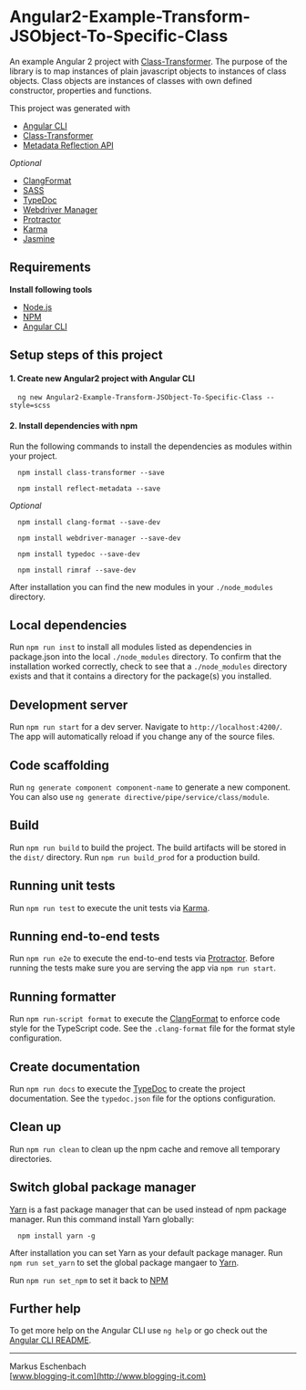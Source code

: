 #  Angular2-Example-Transform-JSObject-To-Specific-Class

An example Angular 2 project with [Class-Transformer](https://github.com/pleerock/class-transformer). 
The purpose of the library is to map instances of plain javascript objects to instances of class objects. 
Class objects are instances of classes with own defined constructor, properties and functions. 

This project was generated with 

- [Angular CLI](https://github.com/angular/angular-cli)
- [Class-Transformer](https://github.com/pleerock/class-transformer)
- [Metadata Reflection API](https://github.com/rbuckton/reflect-metadata)

*Optional*

- [ClangFormat](https://github.com/angular/clang-format)
- [SASS](http://www.sass-lang.com)
- [TypeDoc](http://www.typedoc.org)
- [Webdriver Manager](https://github.com/angular/webdriver-manager)
- [Protractor](http://www.protractortest.org)
- [Karma](http://karma-runner.github.io)
- [Jasmine](https://jasmine.github.io)


## Requirements

 **Install following tools**

- [Node.js](https://nodejs.org)
- [NPM](https://www.npmjs.com)
- [Angular CLI](https://github.com/angular/angular-cli)


## Setup steps of this project

#### 1. Create new Angular2 project with Angular CLI

      ng new Angular2-Example-Transform-JSObject-To-Specific-Class --style=scss

#### 2. Install dependencies with npm

Run the following commands to install the dependencies as modules within your project.

      npm install class-transformer --save

      npm install reflect-metadata --save

*Optional*

      npm install clang-format --save-dev

      npm install webdriver-manager --save-dev

      npm install typedoc --save-dev

      npm install rimraf --save-dev           
      
After installation you can find the new modules in your `./node_modules` directory.

## Local dependencies

Run `npm run inst` to install all modules listed as dependencies in package.json into the local `./node_modules` directory.
To confirm that the installation worked correctly, check to see that a `./node_modules` directory exists and that it contains a directory for the package(s) you installed.

## Development server
Run `npm run start` for a dev server. Navigate to `http://localhost:4200/`. The app will automatically reload if you change any of the source files.

## Code scaffolding

Run `ng generate component component-name` to generate a new component. You can also use `ng generate directive/pipe/service/class/module`.

## Build

Run `npm run build` to build the project. The build artifacts will be stored in the `dist/` directory.
Run `npm run build_prod` for a production build.

## Running unit tests

Run `npm run test` to execute the unit tests via [Karma](https://karma-runner.github.io).

## Running end-to-end tests

Run `npm run e2e` to execute the end-to-end tests via [Protractor](http://www.protractortest.org/).
Before running the tests make sure you are serving the app via `npm run start`.

## Running formatter

Run `npm run-script format` to execute the [ClangFormat](https://clang.llvm.org/docs/ClangFormat.html) to enforce code style for the TypeScript code.
See the `.clang-format` file for the format style configuration.

## Create documentation

Run `npm run docs` to execute the [TypeDoc](http://www.typedoc.org) to create the project documentation.
See the `typedoc.json` file for the options configuration.

## Clean up

Run `npm run clean` to clean up the npm cache and remove all temporary directories.

## Switch global package manager

[Yarn](https://www.yarnpkg.com) is a fast package manager that can be used instead of npm package manager. 
Run this command install Yarn globally:

      npm install yarn -g

After installation you can set Yarn as your default package manager.
Run `npm run set_yarn` to set the global package mangaer to [Yarn](https://www.yarnpkg.com).

Run `npm run set_npm` to set it back to [NPM](https://www.npmjs.com)

## Further help

To get more help on the Angular CLI use `ng help` or go check out the [Angular CLI README](https://github.com/angular/angular-cli/blob/master/README.md).

----------------------------------
Markus Eschenbach  
[www.blogging-it.com](http://www.blogging-it.com)
